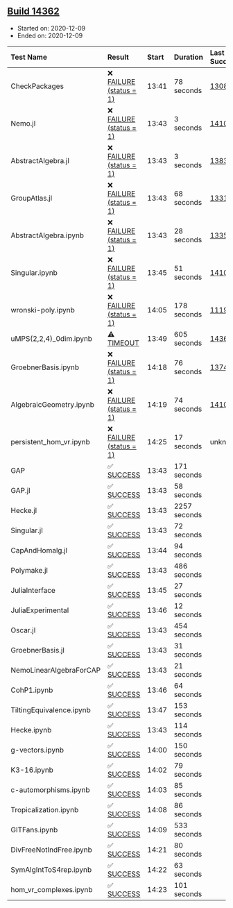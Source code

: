 ## [Build 14362](https://oscarci.mathematik.uni-kl.de/job/oscar/14362/)

* Started on: 2020-12-09
* Ended on: 2020-12-09

| Test Name    | Result | Start | Duration | Last Success | First Failure |
|:-------------|:-------|:------|:---------|:-------------|:--------------|
| CheckPackages | ❌ [FAILURE (status = 1)](https://oscarci.mathematik.uni-kl.de/job/oscar/14362/artifact/logs/build-14362/CheckPackages.log) | 13:41 | 78 seconds | [13085](https://oscarci.mathematik.uni-kl.de/job/oscar/13085/) | [13086](https://oscarci.mathematik.uni-kl.de/job/oscar/13086/) |
| Nemo.jl | ❌ [FAILURE (status = 1)](https://oscarci.mathematik.uni-kl.de/job/oscar/14362/artifact/logs/build-14362/Nemo.jl.log) | 13:43 | 3 seconds | [14101](https://oscarci.mathematik.uni-kl.de/job/oscar/14101/) | [14102](https://oscarci.mathematik.uni-kl.de/job/oscar/14102/) |
| AbstractAlgebra.jl | ❌ [FAILURE (status = 1)](https://oscarci.mathematik.uni-kl.de/job/oscar/14362/artifact/logs/build-14362/AbstractAlgebra.jl.log) | 13:43 | 3 seconds | [13837](https://oscarci.mathematik.uni-kl.de/job/oscar/13837/) | [13838](https://oscarci.mathematik.uni-kl.de/job/oscar/13838/) |
| GroupAtlas.jl | ❌ [FAILURE (status = 1)](https://oscarci.mathematik.uni-kl.de/job/oscar/14362/artifact/logs/build-14362/GroupAtlas.jl.log) | 13:43 | 68 seconds | [13311](https://oscarci.mathematik.uni-kl.de/job/oscar/13311/) | [13312](https://oscarci.mathematik.uni-kl.de/job/oscar/13312/) |
| AbstractAlgebra.ipynb | ❌ [FAILURE (status = 1)](https://oscarci.mathematik.uni-kl.de/job/oscar/14362/artifact/logs/build-14362/AbstractAlgebra.ipynb.log) | 13:43 | 28 seconds | [13355](https://oscarci.mathematik.uni-kl.de/job/oscar/13355/) | [13356](https://oscarci.mathematik.uni-kl.de/job/oscar/13356/) |
| Singular.ipynb | ❌ [FAILURE (status = 1)](https://oscarci.mathematik.uni-kl.de/job/oscar/14362/artifact/logs/build-14362/Singular.ipynb.log) | 13:45 | 51 seconds | [14101](https://oscarci.mathematik.uni-kl.de/job/oscar/14101/) | [14102](https://oscarci.mathematik.uni-kl.de/job/oscar/14102/) |
| wronski-poly.ipynb | ❌ [FAILURE (status = 1)](https://oscarci.mathematik.uni-kl.de/job/oscar/14362/artifact/logs/build-14362/wronski-poly.ipynb.log) | 14:05 | 178 seconds | [11192](https://oscarci.mathematik.uni-kl.de/job/oscar/11192/) | [11193](https://oscarci.mathematik.uni-kl.de/job/oscar/11193/) |
| uMPS(2,2,4)_0dim.ipynb | ⚠ [TIMEOUT](https://oscarci.mathematik.uni-kl.de/job/oscar/14362/artifact/logs/build-14362/uMPS-2-2-4-_0dim.ipynb.log) | 13:49 | 605 seconds | [14361](https://oscarci.mathematik.uni-kl.de/job/oscar/14361/) | [14362](https://oscarci.mathematik.uni-kl.de/job/oscar/14362/) |
| GroebnerBasis.ipynb | ❌ [FAILURE (status = 1)](https://oscarci.mathematik.uni-kl.de/job/oscar/14362/artifact/logs/build-14362/GroebnerBasis.ipynb.log) | 14:18 | 76 seconds | [13748](https://oscarci.mathematik.uni-kl.de/job/oscar/13748/) | [13749](https://oscarci.mathematik.uni-kl.de/job/oscar/13749/) |
| AlgebraicGeometry.ipynb | ❌ [FAILURE (status = 1)](https://oscarci.mathematik.uni-kl.de/job/oscar/14362/artifact/logs/build-14362/AlgebraicGeometry.ipynb.log) | 14:19 | 74 seconds | [14101](https://oscarci.mathematik.uni-kl.de/job/oscar/14101/) | [14102](https://oscarci.mathematik.uni-kl.de/job/oscar/14102/) |
| persistent_hom_vr.ipynb | ❌ [FAILURE (status = 1)](https://oscarci.mathematik.uni-kl.de/job/oscar/14362/artifact/logs/build-14362/persistent_hom_vr.ipynb.log) | 14:25 | 17 seconds | unknown | unknown |
| GAP | ✅ [SUCCESS](https://oscarci.mathematik.uni-kl.de/job/oscar/14362/artifact/logs/build-14362/GAP.log) | 13:43 | 171 seconds |  |  |
| GAP.jl | ✅ [SUCCESS](https://oscarci.mathematik.uni-kl.de/job/oscar/14362/artifact/logs/build-14362/GAP.jl.log) | 13:43 | 58 seconds |  |  |
| Hecke.jl | ✅ [SUCCESS](https://oscarci.mathematik.uni-kl.de/job/oscar/14362/artifact/logs/build-14362/Hecke.jl.log) | 13:43 | 2257 seconds |  |  |
| Singular.jl | ✅ [SUCCESS](https://oscarci.mathematik.uni-kl.de/job/oscar/14362/artifact/logs/build-14362/Singular.jl.log) | 13:43 | 72 seconds |  |  |
| CapAndHomalg.jl | ✅ [SUCCESS](https://oscarci.mathematik.uni-kl.de/job/oscar/14362/artifact/logs/build-14362/CapAndHomalg.jl.log) | 13:44 | 94 seconds |  |  |
| Polymake.jl | ✅ [SUCCESS](https://oscarci.mathematik.uni-kl.de/job/oscar/14362/artifact/logs/build-14362/Polymake.jl.log) | 13:43 | 486 seconds |  |  |
| JuliaInterface | ✅ [SUCCESS](https://oscarci.mathematik.uni-kl.de/job/oscar/14362/artifact/logs/build-14362/JuliaInterface.log) | 13:45 | 27 seconds |  |  |
| JuliaExperimental | ✅ [SUCCESS](https://oscarci.mathematik.uni-kl.de/job/oscar/14362/artifact/logs/build-14362/JuliaExperimental.log) | 13:46 | 12 seconds |  |  |
| Oscar.jl | ✅ [SUCCESS](https://oscarci.mathematik.uni-kl.de/job/oscar/14362/artifact/logs/build-14362/Oscar.jl.log) | 13:43 | 454 seconds |  |  |
| GroebnerBasis.jl | ✅ [SUCCESS](https://oscarci.mathematik.uni-kl.de/job/oscar/14362/artifact/logs/build-14362/GroebnerBasis.jl.log) | 13:43 | 31 seconds |  |  |
| NemoLinearAlgebraForCAP | ✅ [SUCCESS](https://oscarci.mathematik.uni-kl.de/job/oscar/14362/artifact/logs/build-14362/NemoLinearAlgebraForCAP.log) | 13:43 | 21 seconds |  |  |
| CohP1.ipynb | ✅ [SUCCESS](https://oscarci.mathematik.uni-kl.de/job/oscar/14362/artifact/logs/build-14362/CohP1.ipynb.log) | 13:46 | 64 seconds |  |  |
| TiltingEquivalence.ipynb | ✅ [SUCCESS](https://oscarci.mathematik.uni-kl.de/job/oscar/14362/artifact/logs/build-14362/TiltingEquivalence.ipynb.log) | 13:47 | 153 seconds |  |  |
| Hecke.ipynb | ✅ [SUCCESS](https://oscarci.mathematik.uni-kl.de/job/oscar/14362/artifact/logs/build-14362/Hecke.ipynb.log) | 13:43 | 114 seconds |  |  |
| g-vectors.ipynb | ✅ [SUCCESS](https://oscarci.mathematik.uni-kl.de/job/oscar/14362/artifact/logs/build-14362/g-vectors.ipynb.log) | 14:00 | 150 seconds |  |  |
| K3-16.ipynb | ✅ [SUCCESS](https://oscarci.mathematik.uni-kl.de/job/oscar/14362/artifact/logs/build-14362/K3-16.ipynb.log) | 14:02 | 79 seconds |  |  |
| c-automorphisms.ipynb | ✅ [SUCCESS](https://oscarci.mathematik.uni-kl.de/job/oscar/14362/artifact/logs/build-14362/c-automorphisms.ipynb.log) | 14:03 | 85 seconds |  |  |
| Tropicalization.ipynb | ✅ [SUCCESS](https://oscarci.mathematik.uni-kl.de/job/oscar/14362/artifact/logs/build-14362/Tropicalization.ipynb.log) | 14:08 | 86 seconds |  |  |
| GITFans.ipynb | ✅ [SUCCESS](https://oscarci.mathematik.uni-kl.de/job/oscar/14362/artifact/logs/build-14362/GITFans.ipynb.log) | 14:09 | 533 seconds |  |  |
| DivFreeNotIndFree.ipynb | ✅ [SUCCESS](https://oscarci.mathematik.uni-kl.de/job/oscar/14362/artifact/logs/build-14362/DivFreeNotIndFree.ipynb.log) | 14:21 | 80 seconds |  |  |
| SymAlgIntToS4rep.ipynb | ✅ [SUCCESS](https://oscarci.mathematik.uni-kl.de/job/oscar/14362/artifact/logs/build-14362/SymAlgIntToS4rep.ipynb.log) | 14:22 | 63 seconds |  |  |
| hom_vr_complexes.ipynb | ✅ [SUCCESS](https://oscarci.mathematik.uni-kl.de/job/oscar/14362/artifact/logs/build-14362/hom_vr_complexes.ipynb.log) | 14:23 | 101 seconds |  |  |

